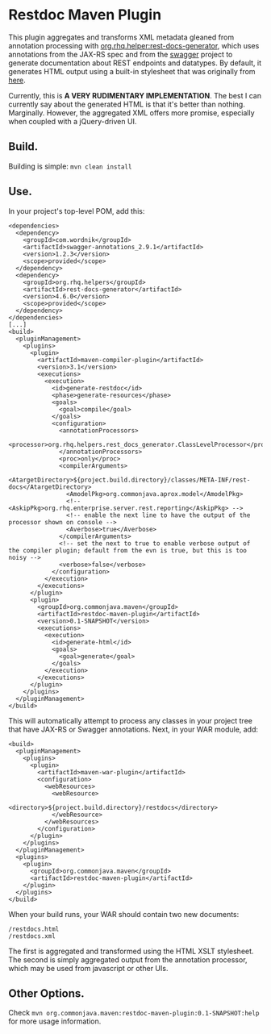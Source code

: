 # Restdoc Maven Plugin

This plugin aggregates and transforms XML metadata gleaned from annotation processing with [org.rhq.helper:rest-docs-generator](https://github.com/rhq-project/helpers), which uses annotations from the JAX-RS spec and from the [swagger](https://developers.helloreverb.com/swagger/) project to generate documentation about REST endpoints and datatypes. By default, it generates HTML output using a built-in stylesheet that was originally from [here](https://git.fedorahosted.org/cgit/rhq/rhq.git/tree/modules/enterprise/server/jar/src/main/xsl/apiout2html.xsl).

Currently, this is **A VERY RUDIMENTARY IMPLEMENTATION**. The best I can currently say about the generated HTML is that it's better than nothing. Marginally. However, the aggregated XML offers more promise, especially when coupled with a jQuery-driven UI.

## Build.

Building is simple: `mvn clean install`

## Use.

In your project's top-level POM, add this:

    <dependencies>
      <dependency>
        <groupId>com.wordnik</groupId>
        <artifactId>swagger-annotations_2.9.1</artifactId>
        <version>1.2.3</version>
        <scope>provided</scope>
      </dependency>
      <dependency>
        <groupId>org.rhq.helpers</groupId>
        <artifactId>rest-docs-generator</artifactId>
        <version>4.6.0</version>
        <scope>provided</scope>
      </dependency>
    </dependencies>
    [...]
    <build>
      <pluginManagement>
        <plugins>
          <plugin>
            <artifactId>maven-compiler-plugin</artifactId>
            <version>3.1</version>
            <executions>
              <execution>
                <id>generate-restdoc</id>
                <phase>generate-resources</phase>
                <goals>
                  <goal>compile</goal>
                </goals>
                <configuration>
                  <annotationProcessors>
                    <processor>org.rhq.helpers.rest_docs_generator.ClassLevelProcessor</processor>
                  </annotationProcessors>
                  <proc>only</proc>
                  <compilerArguments>
                    <AtargetDirectory>${project.build.directory}/classes/META-INF/rest-docs</AtargetDirectory>
                    <AmodelPkg>org.commonjava.aprox.model</AmodelPkg>
                    <!-- <AskipPkg>org.rhq.enterprise.server.rest.reporting</AskipPkg> -->
                    <!-- enable the next line to have the output of the processor shown on console -->
                    <Averbose>true</Averbose>
                  </compilerArguments>
                  <!-- set the next to true to enable verbose output of the compiler plugin; default from the evn is true, but this is too noisy -->
                  <verbose>false</verbose>
                </configuration>
              </execution>
            </executions>
          </plugin>
          <plugin>
            <groupId>org.commonjava.maven</groupId>
            <artifactId>restdoc-maven-plugin</artifactId>
            <version>0.1-SNAPSHOT</version>
            <executions>
              <execution>
                <id>generate-html</id>
                <goals>
                  <goal>generate</goal>
                </goals>
              </execution>
            </executions>
          </plugin>
        </plugins>
      </pluginManagement>
    </build>


This will automatically attempt to process any classes in your project tree that have JAX-RS or Swagger annotations. Next, in your WAR module, add:

    <build>
      <pluginManagement>
        <plugins>
          <plugin>
            <artifactId>maven-war-plugin</artifactId>
            <configuration>
              <webResources>
                <webResource>
                  <directory>${project.build.directory}/restdocs</directory>
                </webResource>
              </webResources>
            </configuration>
          </plugin>
        </plugins>
      </pluginManagement>
      <plugins>
        <plugin>
          <groupId>org.commonjava.maven</groupId>
          <artifactId>restdoc-maven-plugin</artifactId>
        </plugin>
      </plugins>
    </build>

When your build runs, your WAR should contain two new documents:

    /restdocs.html
    /restdocs.xml

The first is aggregated and transformed using the HTML XSLT stylesheet. The second is simply aggregated output from the annotation processor, which may be used from javascript or other UIs.

## Other Options.

Check `mvn org.commonjava.maven:restdoc-maven-plugin:0.1-SNAPSHOT:help` for more usage information.

